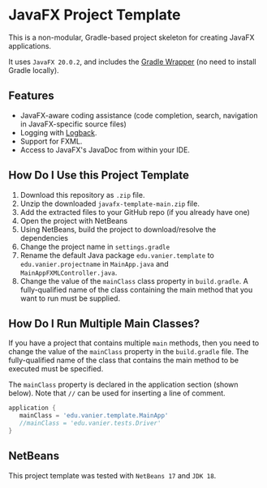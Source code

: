 # JavaFX Project Template

This is a non-modular, Gradle-based project skeleton for creating JavaFX applications.

It uses `JavaFX 20.0.2`, and includes the [Gradle Wrapper](https://docs.gradle.org/current/userguide/gradle_wrapper.html) (no need to install Gradle locally).

## Features

- JavaFX-aware coding assistance (code completion, search, navigation in JavaFX-specific source files)
- Logging with [Logback](https://logback.qos.ch/).
- Support for FXML.
- Access to JavaFX's JavaDoc from within your IDE.

## How Do I Use this Project Template

1. Download this repository as `.zip` file.
2. Unzip the downloaded `javafx-template-main.zip` file.
3. Add the extracted files to your GitHub repo (if you already have one)
4. Open the project with NetBeans
5. Using NetBeans, build the project to download/resolve the dependencies
6. Change the project name in `settings.gradle`
7. Rename the default Java package `edu.vanier.template` to `edu.vanier.projectname` in `MainApp.java` and `MainAppFXMLController.java`.
8. Change the value of the `mainClass` class property in `build.gradle`. A fully-qualified name of the class containing the main method that you want to run must be supplied.

## How Do I Run Multiple Main Classes?

If you have a project that contains multiple `main` methods, then  you need to change the value of the `mainClass` property in the `build.gradle` file. The fully-qualified name of the class that contains the main method to be executed  must be specified.

The `mainClass` property is declared in the application section (shown below). Note that `//` can be used for inserting a line of comment.

```gradle
application {
   mainClass = 'edu.vanier.template.MainApp'
   //mainClass = 'edu.vanier.tests.Driver'
}
```

## NetBeans

This project template was tested with `NetBeans 17` and `JDK 18`.
